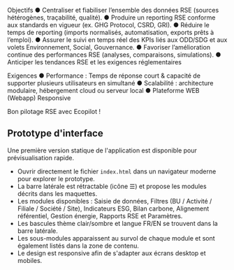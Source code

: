 Objectifs
● Centraliser et fiabiliser l’ensemble des données RSE (sources hétérogènes, traçabilité, qualité).
● Produire un reporting RSE conforme aux standards en vigueur (ex. GHG Protocol, CSRD, GRI).
● Réduire le temps de reporting (imports normalisés, automatisation, exports prêts à l’emploi).
● Assurer le suivi en temps réel des KPIs liés aux ODD/SDG et aux volets Environnement, Social, Gouvernance.
● Favoriser l’amélioration continue des performances RSE (analyses, comparaisons, simulations).
● Anticiper les tendances RSE et les exigences réglementaires

Exigences
● Performance : Temps de réponse court & capacité de supporter plusieurs utilisateurs en simultané
● Scalabilité : architecture modulaire, hébergement cloud ou serveur local
● Plateforme WEB (Webapp) Responsive

Bon pilotage RSE avec Ecopilot !

## Prototype d'interface

Une première version statique de l'application est disponible pour prévisualisation rapide.

- Ouvrir directement le fichier `index.html` dans un navigateur moderne pour explorer le prototype.
- La barre latérale est rétractable (icône ☰) et propose les modules décrits dans les maquettes.
- Les modules disponibles : Saisie de données, Filtres (BU / Activité / Filiale / Société / Site), Indicateurs ESG, Bilan carbone, Alignement référentiel, Gestion énergie, Rapports RSE et Paramètres.
- Les bascules thème clair/sombre et langue FR/EN se trouvent dans la barre latérale.
- Les sous-modules apparaissent au survol de chaque module et sont également listés dans la zone de contenu.
- Le design est responsive afin de s'adapter aux écrans desktop et mobiles.

